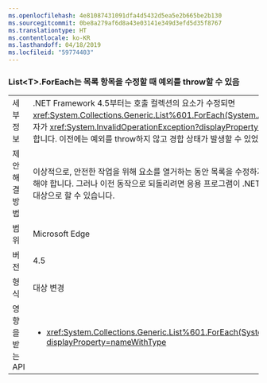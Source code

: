 ```yaml
---
ms.openlocfilehash: 4e81087431091dfa4d5432d5ea5e2b665be2b130
ms.sourcegitcommit: 0be8a279af6d8a43e03141e349d3efd5d35f8767
ms.translationtype: HT
ms.contentlocale: ko-KR
ms.lasthandoff: 04/18/2019
ms.locfileid: "59774403"
---
```

### <a name="listtforeach-can-throw-exception-when-modifying-list-item"></a>List\<T>.ForEach는 목록 항목을 수정할 때 예외를 throw할 수 있음

|   |   |
|---|---|
|세부 정보|.NET Framework 4.5부터는 호출 컬렉션의 요소가 수정되면 <xref:System.Collections.Generic.List%601.ForEach(System.Action{%600})> 열거자가 <xref:System.InvalidOperationException?displayProperty=name> 예외를 throw합니다. 이전에는 예외를 throw하지 않고 경합 상태가 발생할 수 있었습니다.|
|제안 해결 방법|이상적으로, 안전한 작업을 위해 요소를 열거하는 동안 목록을 수정하지 않도록 코드를 수정해야 합니다. 그러나 이전 동작으로 되돌리려면 응용 프로그램이 .NET Framework 4.0을 대상으로 할 수 있습니다.|
|범위|Microsoft Edge|
|버전|4.5|
|형식|대상 변경|
|영향을 받는 API|<ul><li><xref:System.Collections.Generic.List%601.ForEach(System.Action{%600})?displayProperty=nameWithType></li></ul>|
